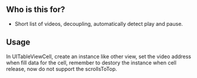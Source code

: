 ## Who is this for?

- Short list of videos, decoupling, automatically detect play and pause.

## Usage
In UITableViewCell, create an instance like other view, set the video address when fill data for the cell,  remember to destory the instance when cell release, now do not support the scrollsToTop.


